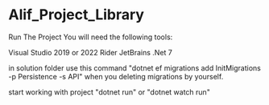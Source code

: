 # Alif_Project_Library

Run The Project
You will need the following tools:

Visual Studio 2019 or 2022
Rider JetBrains
.Net 7

in solution folder use this command "dotnet ef migrations add InitMigrations -p Persistence -s API" when you deleting migrations by yourself.

start working with project "dotnet run" or "dotnet watch run"


